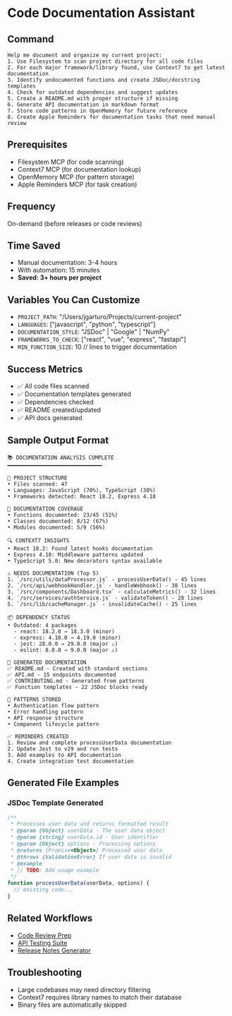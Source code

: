 # Code Documentation Assistant

## Command
```
Help me document and organize my current project:
1. Use Filesystem to scan project directory for all code files
2. For each major framework/library found, use Context7 to get latest documentation
3. Identify undocumented functions and create JSDoc/docstring templates
4. Check for outdated dependencies and suggest updates
5. Create a README.md with proper structure if missing
6. Generate API documentation in markdown format
7. Store code patterns in OpenMemory for future reference
8. Create Apple Reminders for documentation tasks that need manual review
```

## Prerequisites
- Filesystem MCP (for code scanning)
- Context7 MCP (for documentation lookup)
- OpenMemory MCP (for pattern storage)
- Apple Reminders MCP (for task creation)

## Frequency
On-demand (before releases or code reviews)

## Time Saved
- Manual documentation: 3-4 hours
- With automation: 15 minutes
- **Saved: 3+ hours per project**

## Variables You Can Customize
- `PROJECT_PATH`: "/Users/jgarturo/Projects/current-project"
- `LANGUAGES`: ["javascript", "python", "typescript"]
- `DOCUMENTATION_STYLE`: "JSDoc" | "Google" | "NumPy"
- `FRAMEWORKS_TO_CHECK`: ["react", "vue", "express", "fastapi"]
- `MIN_FUNCTION_SIZE`: 10 // lines to trigger documentation

## Success Metrics
- ✅ All code files scanned
- ✅ Documentation templates generated
- ✅ Dependencies checked
- ✅ README created/updated
- ✅ API docs generated

## Sample Output Format
```
📚 DOCUMENTATION ANALYSIS COMPLETE
━━━━━━━━━━━━━━━━━━━━━━━━━━━━━━

📁 PROJECT STRUCTURE
• Files scanned: 47
• Languages: JavaScript (70%), TypeScript (30%)
• Frameworks detected: React 18.2, Express 4.18

📝 DOCUMENTATION COVERAGE
• Functions documented: 23/45 (51%)
• Classes documented: 8/12 (67%)
• Modules documented: 5/9 (56%)

🔍 CONTEXT7 INSIGHTS
• React 18.2: Found latest hooks documentation
• Express 4.18: Middleware patterns updated
• TypeScript 5.0: New decorators syntax available

⚠️ NEEDS DOCUMENTATION (Top 5)
1. `/src/utils/dataProcessor.js` - processUserData() - 45 lines
2. `/src/api/webhookHandler.js` - handleWebhook() - 38 lines
3. `/src/components/Dashboard.tsx` - calculateMetrics() - 32 lines
4. `/src/services/authService.js` - validateToken() - 28 lines
5. `/src/lib/cacheManager.js` - invalidateCache() - 25 lines

📦 DEPENDENCY STATUS
• Outdated: 4 packages
  - react: 18.2.0 → 18.3.0 (minor)
  - express: 4.18.0 → 4.19.0 (minor)
  - jest: 28.0.0 → 29.0.0 (major ⚠️)
  - eslint: 8.0.0 → 9.0.0 (major ⚠️)

📄 GENERATED DOCUMENTATION
✅ README.md - Created with standard sections
✅ API.md - 15 endpoints documented
✅ CONTRIBUTING.md - Generated from patterns
✅ Function templates - 22 JSDoc blocks ready

💾 PATTERNS STORED
• Authentication flow pattern
• Error handling pattern
• API response structure
• Component lifecycle pattern

✅ REMINDERS CREATED
1. Review and complete processUserData documentation
2. Update Jest to v29 and run tests
3. Add examples to API documentation
4. Create integration test documentation
```

## Generated File Examples

### JSDoc Template Generated
```javascript
/**
 * Processes user data and returns formatted result
 * @param {Object} userData - The user data object
 * @param {string} userData.id - User identifier
 * @param {Object} options - Processing options
 * @returns {Promise<Object>} Processed user data
 * @throws {ValidationError} If user data is invalid
 * @example
 * // TODO: Add usage example
 */
function processUserData(userData, options) {
  // existing code...
}
```

## Related Workflows
- [Code Review Prep](./code-review-prep.md)
- [API Testing Suite](../on-demand/api-testing.md)
- [Release Notes Generator](../weekly/release-notes.md)

## Troubleshooting
- Large codebases may need directory filtering
- Context7 requires library names to match their database
- Binary files are automatically skipped
